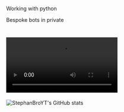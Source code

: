 Working with python

Bespoke bots in private

![komar](https://media.discordapp.net/attachments/1252331533688373318/1282945702946799628/bez-negativchika.mov?ex=66e133cb&is=66dfe24b&hm=ddc578884b9d04bf30fb15a941524f5acef1e3da27876221e7b3f7649979b4cb&)
==============================
![StephanBroYT's GitHub stats](https://github-readme-stats.vercel.app/api?username=StephanBroYT&show_icons=true&theme=tokyonight)
